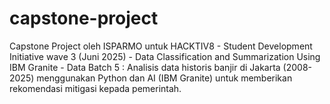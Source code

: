 # capstone-project
Capstone Project oleh ISPARMO untuk HACKTIV8 - Student Development Initiative wave 3 (Juni 2025) - Data Classification and Summarization Using IBM Granite - Data Batch 5 : Analisis data historis banjir di Jakarta (2008-2025) menggunakan Python dan AI (IBM Granite) untuk memberikan rekomendasi mitigasi kepada pemerintah. 

